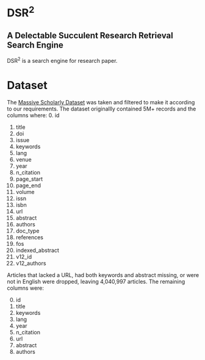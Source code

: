 # DSR<sup>2</sup>
## A Delectable Succulent Research Retrieval Search Engine
DSR<sup>2</sup> is a search engine for research paper.
# Dataset
The [Massive Scholarly Dataset]([(https://www.kaggle.com/search)]) was taken and filtered to make it according to our requirements. The dataset originallly contained 5M+ records and the columns where:
0.   id                  
1.   title               
2.   doi                   
3.   issue                
4.   keywords            
5.   lang                 
6.   venue                
7.   year                 
8.   n_citation           
9.   page_start           
10.  page_end             
11.  volume
12.  issn
13.  isbn
14.  url
15.  abstract
16.  authors
17.  doc_type
18.  references
19.  fos
20.  indexed_abstract
21.  v12_id
22.  v12_authors

Articles that lacked a URL, had both keywords and abstract missing, or were not in English were dropped, leaving 4,040,997 articles. The remaining columns were:

0.   id
1.   title
2.   keywords
3.   lang
4.   year
5.   n_citation
6.   url
7.   abstract
8.   authors

